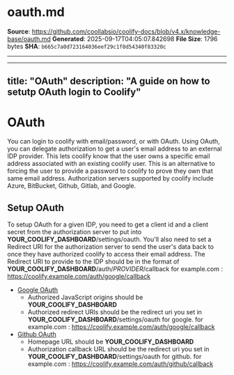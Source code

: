 # oauth.md

**Source**: https://github.com/coollabsio/coolify-docs/blob/v4.x/knowledge-base/oauth.md
**Generated**: 2025-09-17T04:05:07.842698
**File Size**: 1796 bytes
**SHA**: `b665c7a0d723164036eef29c1f0d54340f83320c`

---

---
title: "OAuth"
description: "A guide on how to setutp OAuth login to Coolify"
---

# OAuth
You can login to coolify with email/password, or with OAuth.
Using OAuth, you can delegate authorization to get a user's email address to an external IDP provider. This lets coolify know that the user owns a specific email address associated with an existing coolify user. This is an alternative to forcing the user to provide a password to coolify to prove they own that same email address. Authorization servers supported by coolify include Azure, BitBucket, Github, Gitlab, and Google.

## Setup OAuth

To setup OAuth for a given IDP, you need to get a client id and a client secret from the authorization server to put into **YOUR_COOLIFY_DASHBOARD**/settings/oauth.
You'll also need to set a Redirect URI for the authorization server to send the user's data back to once they have authorized coolify to access their email address.
The Redirect URI to provide to the IDP should be in the format of **YOUR_COOLIFY_DASHBOARD**/auth/*PROVIDER*/callback for example.com : https://coolify.example.com/auth/google/callback

- [Google OAuth](https://support.google.com/cloud/answer/6158849?hl=en)
  - Authorized JavaScript origins should be **YOUR_COOLIFY_DASHBOARD**
  - Authorized redirect URIs should be the redirect uri you set in **YOUR_COOLIFY_DASHBOARD**/settings/oauth for google. for example.com :   https://coolify.example.com/auth/google/callback
- [Github OAuth](https://docs.github.com/en/apps/oauth-apps/building-oauth-apps/creating-an-oauth-app)
  - Homepage URL should be **YOUR_COOLIFY_DASHBOARD**
  - Authorization callback URL should be the redirect uri you set in **YOUR_COOLIFY_DASHBOARD**/settings/oauth for github. for example.com : https://coolify.example.com/auth/github/callback
